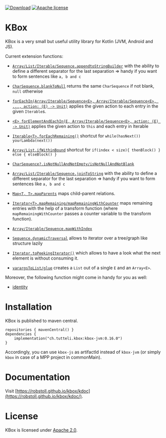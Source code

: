 <!-- for main -->
<!--
[![Download](https://img.shields.io/badge/Download-0.16.0-%23007ec6)](https://search.maven.org/artifact/ch.tutteli.kbox/kbox/0.16.0/jar)
[![Apache license](https://img.shields.io/badge/license-Apache%202.0-brightgreen.svg)](http://opensource.org/licenses/Apache2.0)
[![Build Status Ubuntu](https://github.com/robstoll/kbox/workflows/Ubuntu/badge.svg?event=push)](https://github.com/robstoll/kbox/actions?query=workflow%3AUbuntu+branch%3Amain)
[![Build Status Windows](https://github.com/robstoll/kbox/workflows/Windows/badge.svg?event=push)](https://github.com/robstoll/kbox/actions?query=workflow%3AWindows+branch%3Amain)
[![SonarCloud Status](https://sonarcloud.io/api/project_badges/measure?project=robstoll_kbox&metric=alert_status)](https://sonarcloud.io/dashboard?id=robstoll_kbox)
-->

<!-- for a specific release -->

[![Download](https://img.shields.io/badge/Download-0.16.0-%23007ec6)](https://search.maven.org/artifact/ch.tutteli.kbox/kbox/0.16.0/jar)
[![Apache license](https://img.shields.io/badge/license-Apache%202.0-brightgreen.svg)](http://opensource.org/licenses/Apache2.0)


# KBox
KBox is a very small but useful utility library for Kotlin (JVM, Android and JS).

Current extension functions:
- [`Array/List/Iterable/Sequence.appendtoStringBuilder`](https://github.com/robstoll/kbox/tree/main/src/commonMain/kotlin/ch/tutteli/kbox/appendToString.kt#L37)
    with the ability to define a different separator for the last separation
    => handy if you want to form sentences like `a, b and c`

- [`CharSequence.blankToNull`](https://github.com/robstoll/kbox/tree/main/src/commonMain/kotlin/ch/tutteli/kbox/blanktoNull.kt#L7)
  returns the same `CharSequence` if not blank, `null` otherwise

- [`forEachIn(Array/Iterable/Sequence<E>, Array/Iterable/Sequence<E>, ..., action: (E) -> Unit)`](https://github.com/robstoll/kbox/tree/main/src/commonMain/kotlin/ch/tutteli/kbox/forEachIn.kt#L6)
  applies the given action to each entry in the given `Iterable`s.

- [`<E> forElementAndEachIn(E, Array/Iterable/Sequence<E>, action: (E) -> Unit)`](https://github.com/robstoll/kbox/tree/main/src/commonMain/kotlin/ch/tutteli/kbox/forThisAndForEach.kt#L6)
  applies the given action to `this` and each entry in Iterable

- [`Iterable<T>.forEachRemaining()`](https://github.com/robstoll/kbox/tree/main/src/commonMain/kotlin/ch/tutteli/kbox/forEachRemaining.kt#L9)
  shortcut for `while(hasNext()) yourLambda(next())`

- [`Array/List.ifWithinBound`](https://github.com/robstoll/kbox/tree/main/src/commonMain/kotlin/ch/tutteli/kbox/ifWithinBound.kt#L13)
  shortcut for `if(index < size){ thenBlock() } else { elseBlock() }`

- [`CharSequence?.isNotNullAndNotEmpty/isNotNullAndNotBlank`](https://github.com/robstoll/kbox/tree/main/src/commonMain/kotlin/ch/tutteli/kbox/isNotNullAndNot.kt#L6)  

- [`Array/List/Iterable/Sequence.joinToString`](https://github.com/robstoll/kbox/tree/main/src/commonMain/kotlin/ch/tutteli/kbox/joinToString.kt#L31)
  with the ability to define a different separator for the last separation
  => handy if you want to form sentences like `a, b and c`

- [`Map<T, T>.mapParents`](https://github.com/robstoll/kbox/tree/main/src/commonMain/kotlin/ch/tutteli/kbox/mapParents.kt#L13)
  maps child-parent relations.

- [`Iterator<T>.mapRemaining/mapRemainingWithCounter`](https://github.com/robstoll/kbox/tree/main/src/commonMain/kotlin/ch/tutteli/kbox/mapRemaining.kt#L9)
  maps remaining entries with the help of a transform function (where `mapRemainingWithCounter` passes a counter variable to the transform function).

- [`Array/Iterable/Sequence.mapWithIndex`](https://github.com/robstoll/kbox/tree/main/src/commonMain/kotlin/ch/tutteli/kbox/mapWithIndex.kt#L11)

- [`Sequence.dynamicTraversal`](https://github.com/robstoll/kbox/tree/main/src/commonMain/kotlin/ch/tutteli/kbox/dynamicTraversal.kt#L34)
  allows to iterator over a tree/graph like structure lazily

- [`Iterator.toPeekingIterator()`](https://github.com/robstoll/kbox/tree/main/src/commonMain/kotlin/ch/tutteli/kbox/PeekingIteratorUnsynchronized.kt)
  which allows to have a look what the next element is without consuming it.

- [`varargsToList/glue`](https://github.com/robstoll/kbox/tree/main/src/commonMain/kotlin/ch/tutteli/kbox/varargToList.kt#L11)
  creates a `List` out of a single `E` and an `Array<E>`.

Moreover, the following function might come in handy for you as well:
- [identity](https://github.com/robstoll/kbox/tree/main/src/commonMain/kotlin/ch/tutteli/kbox/identity.kt)

# Installation

KBox is published to maven central.

```
repositories { mavenCentral() }
dependencies {
    implementation("ch.tutteli.kbox:kbox-jvm:0.16.0")
}
```

Accordingly, you can use `kbox-js` as artifactId instead of `kbox-jvm`
(or simply `kbox` in case of a MPP project in commonMain).

# Documentation

Visit [https://robstoll.github.io/kbox/kdoc](https://robstoll.github.io/kbox/kdoc/).


# License
KBox is licensed under [Apache 2.0](http://opensource.org/licenses/Apache2.0).
